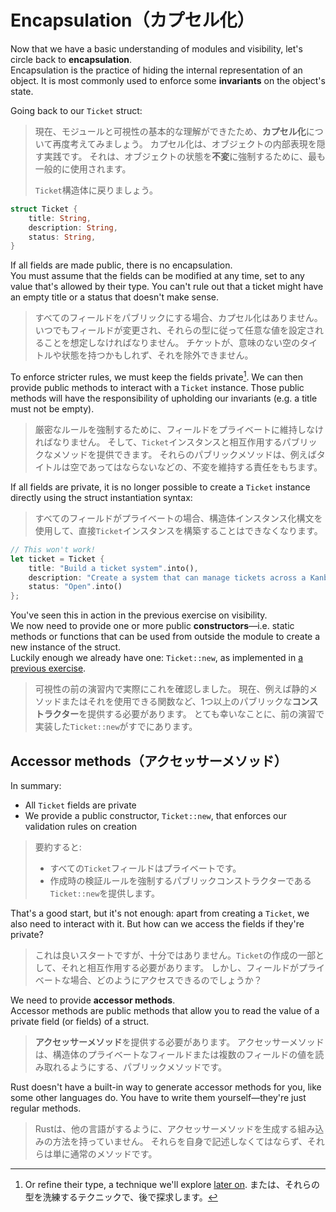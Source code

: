 # Encapsulation（カプセル化）

Now that we have a basic understanding of modules and visibility, let's circle back to **encapsulation**.\
Encapsulation is the practice of hiding the internal representation of an object. It is most commonly
used to enforce some **invariants** on the object's state.

Going back to our `Ticket` struct:

> 現在、モジュールと可視性の基本的な理解ができたため、**カプセル化**について再度考えてみましょう。
> カプセル化は、オブジェクトの内部表現を隠す実践です。
> それは、オブジェクトの状態を**不変**に強制するために、最も一般的に使用されます。
>
> `Ticket`構造体に戻りましょう。

```rust
struct Ticket {
    title: String,
    description: String,
    status: String,
}
```

If all fields are made public, there is no encapsulation.\
You must assume that the fields can be modified at any time, set to any value that's allowed by
their type. You can't rule out that a ticket might have an empty title or a status
that doesn't make sense.

> すべてのフィールドをパブリックにする場合、カプセル化はありません。
> いつでもフィールドが変更され、それらの型に従って任意な値を設定されることを想定しなければなりません。
> チケットが、意味のない空のタイトルや状態を持つかもしれず、それを除外できません。

To enforce stricter rules, we must keep the fields private[^newtype].
We can then provide public methods to interact with a `Ticket` instance.
Those public methods will have the responsibility of upholding our invariants (e.g. a title must not be empty).

> 厳密なルールを強制するために、フィールドをプライベートに維持しなければなりません。
> そして、`Ticket`インスタンスと相互作用するパブリックなメソッドを提供できます。
> それらのパブリックメソッドは、例えばタイトルは空であってはならないなどの、不変を維持する責任をもちます。

If all fields are private, it is no longer possible to create a `Ticket` instance directly using the struct
instantiation syntax:

> すべてのフィールドがプライベートの場合、構造体インスタンス化構文を使用して、直接`Ticket`インスタンスを構築することはできなくなります。

```rust
// This won't work!
let ticket = Ticket {
    title: "Build a ticket system".into(),
    description: "Create a system that can manage tickets across a Kanban board".into(),
    status: "Open".into()
};
```

You've seen this in action in the previous exercise on visibility.\
We now need to provide one or more public **constructors**—i.e. static methods or functions that can be used
from outside the module to create a new instance of the struct.\
Luckily enough we already have one: `Ticket::new`, as implemented in [a previous exercise](02_validation.md).

> 可視性の前の演習内で実際にこれを確認しました。
> 現在、例えば静的メソッドまたはそれを使用できる関数など、1つ以上のパブリックな**コンストラクター**を提供する必要があります。
> とても幸いなことに、前の演習で実装した`Ticket::new`がすでにあります。

## Accessor methods（アクセッサーメソッド）

In summary:

- All `Ticket` fields are private
- We provide a public constructor, `Ticket::new`, that enforces our validation rules on creation

> 要約すると:
>
> - すべての`Ticket`フィールドはプライベートです。
> - 作成時の検証ルールを強制するパブリックコンストラクターである`Ticket::new`を提供します。

That's a good start, but it's not enough: apart from creating a `Ticket`, we also need to interact with it.
But how can we access the fields if they're private?

> これは良いスタートですが、十分ではありません。`Ticket`の作成の一部として、それと相互作用する必要があります。
> しかし、フィールドがプライベートな場合、どのようにアクセスできるのでしょうか？

We need to provide **accessor methods**.\
Accessor methods are public methods that allow you to read the value of a private field (or fields) of a struct.

> **アクセッサーメソッド**を提供する必要があります。
> アクセッサーメソッドは、構造体のプライベートなフィールドまたは複数のフィールドの値を読み取れるようにする、パブリックメソッドです。

Rust doesn't have a built-in way to generate accessor methods for you, like some other languages do.
You have to write them yourself—they're just regular methods.

> Rustは、他の言語がするように、アクセッサーメソッドを生成する組み込みの方法を持っていません。
> それらを自身で記述しなくてはならず、それらは単に通常のメソッドです。

[^newtype]: Or refine their type, a technique we'll explore [later on](../05_ticket_v2/15_outro.md).
または、それらの型を洗練するテクニックで、後で探求します。
